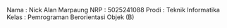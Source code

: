 Nama           : Nick Alan Marpaung
NRP            : 5025241088
Prodi          : Teknik Informatika
Kelas          : Pemrograman Berorientasi Objek (B)
